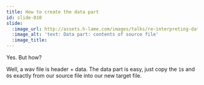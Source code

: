```yaml
---
title: How to create the data part
id: slide-010
slide:
  :image_url: http://assets.h-lame.com/images/talks/re-interpreting-data/slides/010.png
  :image_alt: 'text: Data part: contents of source file'
  :image_title:
---
```

Yes.  But how?

Well, a wav file is header + data.  The data part is easy, just copy the `1`s and `0`s exactly from our source file into our new target file.
